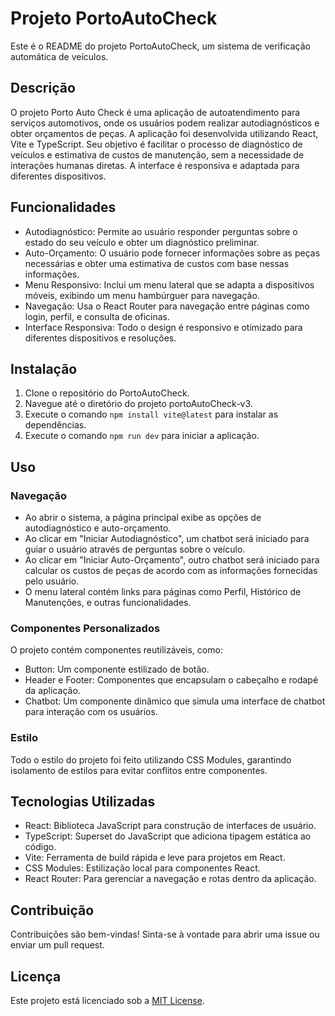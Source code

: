 
# Projeto PortoAutoCheck

Este é o README do projeto PortoAutoCheck, um sistema de verificação automática de veículos.

## Descrição

O projeto Porto Auto Check é uma aplicação de autoatendimento para serviços automotivos, onde os usuários podem realizar autodiagnósticos e obter orçamentos de peças. A aplicação foi desenvolvida utilizando React, Vite e TypeScript. Seu objetivo é facilitar o processo de diagnóstico de veículos e estimativa de custos de manutenção, sem a necessidade de interações humanas diretas. A interface é responsiva e adaptada para diferentes dispositivos.

## Funcionalidades

- Autodiagnóstico: Permite ao usuário responder perguntas sobre o estado do seu veículo e obter um diagnóstico preliminar.
- Auto-Orçamento: O usuário pode fornecer informações sobre as peças necessárias e obter uma estimativa de custos com base nessas informações.
- Menu Responsivo: Inclui um menu lateral que se adapta a dispositivos móveis, exibindo um menu hambúrguer para navegação.
- Navegação: Usa o React Router para navegação entre páginas como login, perfil, e consulta de oficinas.
- Interface Responsiva: Todo o design é responsivo e otimizado para diferentes dispositivos e resoluções.

## Instalação

1. Clone o repositório do PortoAutoCheck.
2. Navegue até o diretório do projeto portoAutoCheck-v3.
3. Execute o comando `npm install vite@latest` para instalar as dependências.
4. Execute o comando `npm run dev` para iniciar a aplicação.

## Uso

### Navegação

- Ao abrir o sistema, a página principal exibe as opções de autodiagnóstico e auto-orçamento.
- Ao clicar em "Iniciar Autodiagnóstico", um chatbot será iniciado para guiar o usuário através de perguntas sobre o veículo.
- Ao clicar em "Iniciar Auto-Orçamento", outro chatbot será iniciado para calcular os custos de peças de acordo com as informações fornecidas pelo usuário.
- O menu lateral contém links para páginas como Perfil, Histórico de Manutenções, e outras funcionalidades.

### Componentes Personalizados

O projeto contém componentes reutilizáveis, como:

- Button: Um componente estilizado de botão.
- Header e Footer: Componentes que encapsulam o cabeçalho e rodapé da aplicação.
- Chatbot: Um componente dinâmico que simula uma interface de chatbot para interação com os usuários.

### Estilo

Todo o estilo do projeto foi feito utilizando CSS Modules, garantindo isolamento de estilos para evitar conflitos entre componentes.

## Tecnologias Utilizadas

- React: Biblioteca JavaScript para construção de interfaces de usuário.
- TypeScript: Superset do JavaScript que adiciona tipagem estática ao código.
- Vite: Ferramenta de build rápida e leve para projetos em React.
- CSS Modules: Estilização local para componentes React.
- React Router: Para gerenciar a navegação e rotas dentro da aplicação.

## Contribuição

Contribuições são bem-vindas! Sinta-se à vontade para abrir uma issue ou enviar um pull request.

## Licença

Este projeto está licenciado sob a [MIT License](LICENSE).
